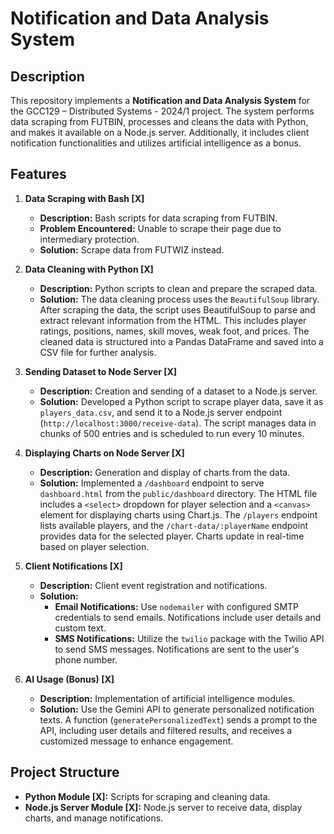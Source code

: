 # Notification and Data Analysis System

## Description

This repository implements a **Notification and Data Analysis System** for the GCC129 – Distributed Systems - 2024/1 project. The system performs data scraping from FUTBIN, processes and cleans the data with Python, and makes it available on a Node.js server. Additionally, it includes client notification functionalities and utilizes artificial intelligence as a bonus.

## Features

1. **Data Scraping with Bash [X]**
   - **Description:** Bash scripts for data scraping from FUTBIN.
   - **Problem Encountered:** Unable to scrape their page due to intermediary protection.
   - **Solution:** Scrape data from FUTWIZ instead.

2. **Data Cleaning with Python [X]**
   - **Description:** Python scripts to clean and prepare the scraped data.
   - **Solution:** The data cleaning process uses the `BeautifulSoup` library. After scraping the data, the script uses BeautifulSoup to parse and extract relevant information from the HTML. This includes player ratings, positions, names, skill moves, weak foot, and prices. The cleaned data is structured into a Pandas DataFrame and saved into a CSV file for further analysis.

3. **Sending Dataset to Node Server [X]**
   - **Description:** Creation and sending of a dataset to a Node.js server.
   - **Solution:** Developed a Python script to scrape player data, save it as `players_data.csv`, and send it to a Node.js server endpoint (`http://localhost:3000/receive-data`). The script manages data in chunks of 500 entries and is scheduled to run every 10 minutes.

4. **Displaying Charts on Node Server [X]**
   - **Description:** Generation and display of charts from the data.
   - **Solution:** Implemented a `/dashboard` endpoint to serve `dashboard.html` from the `public/dashboard` directory. The HTML file includes a `<select>` dropdown for player selection and a `<canvas>` element for displaying charts using Chart.js. The `/players` endpoint lists available players, and the `/chart-data/:playerName` endpoint provides data for the selected player. Charts update in real-time based on player selection.

5. **Client Notifications [X]**
   - **Description:** Client event registration and notifications.
   - **Solution:**
     - **Email Notifications:** Use `nodemailer` with configured SMTP credentials to send emails. Notifications include user details and custom text.
     - **SMS Notifications:** Utilize the `twilio` package with the Twilio API to send SMS messages. Notifications are sent to the user's phone number.

6. **AI Usage (Bonus) [X]**
   - **Description:** Implementation of artificial intelligence modules.
   - **Solution:** Use the Gemini API to generate personalized notification texts. A function (`generatePersonalizedText`) sends a prompt to the API, including user details and filtered results, and receives a customized message to enhance engagement.

## Project Structure

- **Python Module [X]:** Scripts for scraping and cleaning data.
- **Node.js Server Module [X]:** Node.js server to receive data, display charts, and manage notifications.
